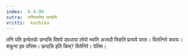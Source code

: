 ```yaml
---
index:  6.4.99
sutra:  तनिपत्योश् छन्दसि
vritti:  kashika 
---
```


तनि पति इत्येतयोः छन्दसि विषये उपधाया लोपो भवति अजादौ क्ङिति प्रत्यये परतः। वितत्निरे कवयः। शकुना इव पप्तिम। छन्दसि इति किम्? वितेनिरे। पेतिम।

